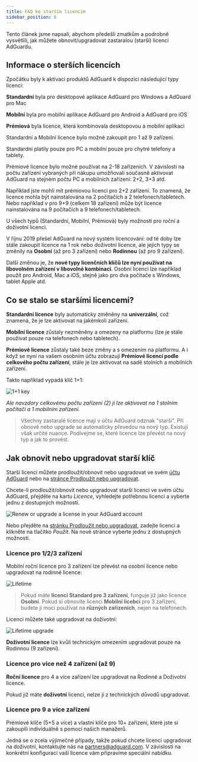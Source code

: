 ```yaml
---
title: FAQ ke starším licencím
sidebar_position: 6
---
```


Tento článek jsme napsali, abychom předešli zmatkům a podrobně vysvětlili, jak můžete obnovit/upgradovat zastaralou (starší) licenci AdGuardu.

## Informace o sterších licencích

Zpočátku byly k aktivaci produktů AdGuard k dispozici následující typy licencí:

**Standardní** byla pro desktopové aplikace AdGuard pro Windows a AdGuard pro Mac

**Mobilní** byla pro mobilní aplikace AdGuard pro Android a AdGuard pro iOS

**Prémiová** byla licence, která kombinovala desktopovou a mobilní aplikaci

Standardní a Mobilní licence bylo možné zakoupit pro 1 až 9 zařízení.

Standardní platily pouze pro PC a mobilní pouze pro chytré telefony a tablety.

Prémiové licence bylo možné používat na 2-18 zařízeních. V závislosti na počtu zařízení vybraných při nákupu umožňovali současně aktivovat AdGuard na stejném počtu PC a mobilních zařízení: 2+2, 3+3 atd.

Například jste mohli mít prémiovou licenci pro 2+2 zařízení. To znamená, že licence mohla být nainstalována na 2 počítačích a 2 telefonech/tabletech. Nebo například v pro 9+9 (celkem 18 zařízení) může být licence nainstalována na 9 počítačích a 9 telefonech/tabletech.

U všech typů (Standardní, Mobilní, Prémiová) byly možnosti pro roční a doživotní licenci.

V říjnu 2019 přešel AdGuard na nový systém licencování: od té doby lze stále zakoupit licence na 1 rok nebo doživotní licence, ale jejich typy se změnily na **Osobní** (až pro 3 zařízení) nebo **Rodinnou** (až pro 9 zařízení).

Další změnou je, že **nové typy licenčních klíčů lze nyní používat na libovolném zařízení v libovolné kombinaci**. Osobní licenci lze například použít pro Android, Mac a iOS, stejně jako pro dva počítače s Windows, tablet Apple atd.

## Co se stalo se staršími licencemi?

**Standardní licence** byly automaticky změněny na **univerzální**, což znamená, že je lze aktivovat na jakémkoli zařízení.

**Mobilní licence** zůstaly nezměněny a omezeny na platformu (lze je stále používat pouze na telefonech nebo tabletech).

**Prémiové licence** zůstaly také beze změny a s omezením na platformu. A i když se nyní na vašem osobním účtu zobrazují **Prémiové licencí podle celkového počtu zařízení**, stále je lze aktivovat na sadě stolních a mobilních zařízení.

Takto například vypadá klíč 1+1:

![1+1 key](https://cdn.adtidy.org/blog/new/7rh5nlicense1.png)

*Ale navzdory celkovému počtu zařízení (2) ji lze aktivovat na 1 stolním počítači a 1 mobilním zařízení.*
> Všechny zastaralé licence mají v účtu AdGuard odznak "starší". Při obnově nebo upgrade se automaticky převedou na nový typ. Existují však určité nuance. Podívejme se, které licence lze převést na nový typ a jak to provést.

## Jak obnovit nebo upgradovat starší klíč

Starší licenci můžete prodloužit/obnovit nebo upgradovat ve svém [účtu AdGuard](https://adguardaccount.com) nebo na [stránce Prodloužit nebo upgradovat](https://adguard.com/renew.html).

Chcete-li prodloužit/obnovit nebo upgradovat starší licenci ve svém účtu AdGuard, přejděte na kartu *Licence*, vyhledejte potřebnou licenci a vyberte jednu z dostupných možností.

![Renew or upgrade a license in your AdGuard account](https://cdn.adtidy.org/blog/new/rf4zgklicense2.png)

Nebo přejděte na [stránku Prodloužit nebo upgradovat](https://adguard.com/renew.html), zadejte licenci a klikněte na tlačítko *Použít*. Na nové stránce vyberte jednu z dostupných možností.

### Licence pro 1/2/3 zařízení

Mobilní roční licence pro 3 zařízení lze převést na osobní licence nebo upgradovat na rodinné licence:

![Lifetime](https://cdn.adtidy.org/blog/new/fh5r7upgrade3.png)

> Pokud máte **licenci Standard pro 3 zařízení**, funguje již jako licence **Osobní**. Pokud si obnovíte licenci **Mobilní licebci** pro 3 zařízení, budete ji moci používat na **různých zařízeních**, nejen na telefonech.

Licenci můžete také upgradovat na doživotní:

![Lifetime upgrade](https://cdn.adtidy.org/blog/new/7j4l6gupgrade4.png)

**Doživotní licence** lze kvůli technickým omezením upgradovat pouze na Rodinnou (9 zařízení).

### Licence pro více než 4 zařízení (až 9)

**Roční licence** pro 4 a více zařízení lze upgradovat na Rodinné a Doživotní licence.

Pokud již máte **doživotní** licenci, nelze ji z technických důvodů upgradovat.

### Licence pro 9 a více zařízení

Prémiové klíče (5+5 a více) a vlastní klíče pro 10+ zařízení, které jste si zakoupili individuálně s pomocí našich manažerů.

Jedná se o zcela výjimečné případy, takže pokud chcete licenci upgradovat na doživotní, kontaktujte nás na partners@adguard.com. V závislosti na konkrétní konfiguraci vaší licence vám připravíme speciální nabídku.
